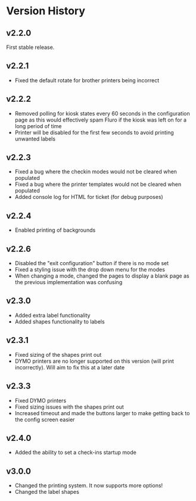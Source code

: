 # Version History
## v2.2.0
First stable release.
## v2.2.1
* Fixed the default rotate for brother printers being incorrect
## v2.2.2
* Removed polling for kiosk states every 60 seconds in the configuration page as this would effectively spam Fluro if the kiosk was left on for a long period of time
* Printer will be disabled for the first few seconds to avoid printing unwanted labels
## v2.2.3
* Fixed a bug where the checkin modes would not be cleared when populated
* Fixed a bug where the printer templates would not be cleared when populated
* Added console log for HTML for ticket (for debug purposes)
## v2.2.4
* Enabled printing of backgrounds
## v2.2.6
* Disabled the "exit configuration" button if there is no mode set
* Fixed a styling issue with the drop down menu for the modes
* When changing a mode, changed the pages to display a blank page as the previous implementation was confusing 
## v2.3.0
* Added extra label functionality
* Added shapes functionality to labels
## v2.3.1
* Fixed sizing of the shapes print out
* DYMO printers are no longer supported on this version (will print incorrectly). Will aim to fix this at a later date
## v2.3.3
* Fixed DYMO printers
* Fixed sizing issues with the shapes print out
* Increased timeout and made the buttons larger to make getting back to the config screen easier
## v2.4.0
* Added the ability to set a check-ins startup mode
## v3.0.0
* Changed the printing system. It now supports more options!
* Changed the label shapes